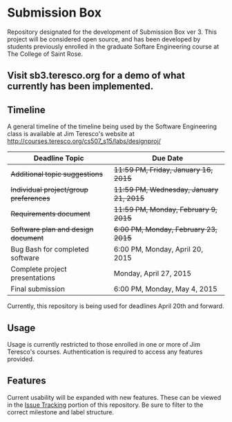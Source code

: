 # Submission Box
Repository designated for the development of Submission Box ver 3.  This project will be considered open source, and has been developed by students previously enrolled in the graduate Softare Engineering course at The College of Saint Rose.

## Visit sb3.teresco.org for a demo of what currently has been implemented.

## Timeline
A general timeline of the timeline being used by the Software Engineering class is available at Jim Teresco's website at http://courses.teresco.org/cs507_s15/labs/designproj/

|Deadline Topic                         |Due Date                              |
|---------------------------------------|--------------------------------------|
|~~Additional topic suggestions~~       |~~11:59 PM, Friday, January 16, 2015~~   |
|~~Individual project/group preferences~~ |~~11:59 PM, Wednesday, January 21, 2015~~ |
|~~Requirements document~~             | ~~11:59 PM, Monday, February 9, 2015~~    |
|~~Software plan and design document~~ | ~~6:00 PM, Monday, February 23, 2015~~    |
|Bug Bash for completed software        | 6:00 PM, Monday, April 20, 2015      |
|Complete project presentations         | Monday, April 27, 2015               |
|Final submission                       | 6:00 PM, Monday, May 4, 2015         |

Currently, this repository is being used for deadlines April 20th and forward.

## Usage
Usage is currently restricted to those enrolled in one or more of Jim Teresco's courses.  Authentication is required to access any features provided.

## Features
Current usability will be expanded with new features.  These can be viewed in the [Issue Tracking](https://github.com/cschermerhorn/Submission-Box/issues) portion of this repository. Be sure to filter to the correct milestone and label structure.

